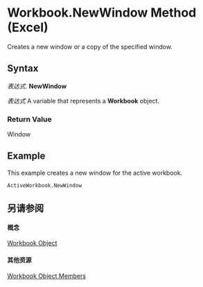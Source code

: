 
# Workbook.NewWindow Method (Excel)

Creates a new window or a copy of the specified window.


## Syntax

 _表达式_. **NewWindow**

 _表达式_ A variable that represents a **Workbook** object.


### Return Value

Window


## Example

This example creates a new window for the active workbook.


```
ActiveWorkbook.NewWindow
```


## 另请参阅


#### 概念


[Workbook Object](8c00aa60-c974-eed3-0812-3c9625eb0d4c.md)
#### 其他资源


[Workbook Object Members](http://msdn.microsoft.com/library/dce102a3-25de-3ff4-2ce5-bc56e08baca7%28Office.15%29.aspx)